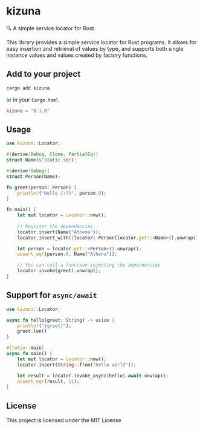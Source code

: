 # kizuna

🔍 A simple service locator for Rust.

This library provides a simple service locator for Rust programs. It allows for easy insertion and retrieval of values by type, and supports both single instance values and values created by factory functions.

## Add to your project

```bash
cargo add kizuna
```

or in your `Cargo.toml`

```toml
kizuna = "0.1.0"
```

## Usage

```rust
use kizuna::Locator;

#[derive(Debug, Clone, PartialEq)]
struct Name(&'static str);

#[derive(Debug)]
struct Person(Name);

fn greet(person: Person) {
    println!("Hello {:?}", person.0);
}

fn main() {
    let mut locator = Locator::new();
    
    // Register the dependencies
    locator.insert(Name("Athena"));
    locator.insert_with(|locator| Person(locator.get::<Name>().unwrap()));

    let person = locator.get::<Person>().unwrap();
    assert_eq!(person.0, Name("Athena"));

    // You can call a function injecting the dependencies
    locator.invoke(greet).unwrap();
}
```

## Support for `async/await`

```rust
use kizuna::Locator;

async fn hello(greet: String) -> usize {
    println!("{greet}");
    greet.len()
}

#[tokio::main]
async fn main() {
    let mut locator = Locator::new();
    locator.insert(String::from("hello world"));

    let result = locator.invoke_async(hello).await.unwrap();
    assert_eq!(result, 11);
}
```

## License

This project is licensed under the MIT License
